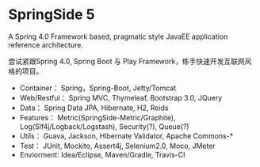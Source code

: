 SpringSide 5
===========

A Spring 4.0 Framework based, pragmatic style JavaEE application reference architecture. 

尝试紧跟Spring 4.0, Spring Boot 与 Play Framework，练手快速开发互联网风格的项目。

* Container： Spring，Spring-Boot, Jetty/Tomcat
* Web/Restful： Spring MVC, Thymeleaf, Bootstrap 3.0, JQuery
* Data： Spring Data JPA, Hibernate, H2, Reids    
* Features： Metric(SpringSide-Metric/Graphite), Log(Slf4j/Logback/Logstash), Security(?), Queue(?)
* Utils： Guava, Jackson, Hibernate Validator, Apache Commons-*    
* Test： JUnit, Mockito, Assert4j, Selenium2.0, Moco, JMeter 
* Enviorment:  Idea/Eclipse, Maven/Gradle, Travis-CI





